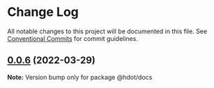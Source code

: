 # Change Log

All notable changes to this project will be documented in this file.
See [Conventional Commits](https://conventionalcommits.org) for commit guidelines.

## [0.0.6](https://github.com/willmartian/hdot/compare/@hdot/docs@0.0.5...@hdot/docs@0.0.6) (2022-03-29)

**Note:** Version bump only for package @hdot/docs
